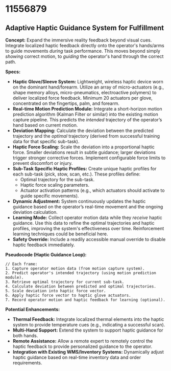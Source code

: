 # 11556879

## Adaptive Haptic Guidance System for Fulfillment

**Concept:** Expand the immersive reality feedback beyond visual cues. Integrate localized haptic feedback directly onto the operator's hands/arms to guide movements *during* task performance. This moves beyond simply *showing* correct motion, to *guiding* the operator's hand through the correct path.

**Specs:**

*   **Haptic Glove/Sleeve System:** Lightweight, wireless haptic device worn on the dominant hand/forearm. Utilize an array of micro-actuators (e.g., shape memory alloys, micro-pneumatics, electroactive polymers) to deliver localized force feedback.  Minimum 20 actuators per glove, concentrated on the fingertips, palm, and forearm.
*   **Real-time Motion Prediction Module:** Integrate a short-horizon motion prediction algorithm (Kalman Filter or similar) into the existing motion capture pipeline.  This predicts the *intended* trajectory of the operator’s hand based on current motion.
*   **Deviation Mapping:**  Calculate the deviation between the predicted trajectory and the *optimal* trajectory (derived from successful training data for that specific sub-task).
*   **Haptic Force Scaling:**  Scale the deviation into a proportional haptic force.  Smaller deviations result in subtle guidance; larger deviations trigger stronger corrective forces.  Implement configurable force limits to prevent discomfort or injury.
*   **Sub-Task Specific Haptic Profiles:**  Create unique haptic profiles for each sub-task (pick, stow, scan, etc.). These profiles define:
    *   Optimal trajectory for the sub-task.
    *   Haptic force scaling parameters.
    *   Actuator activation patterns (e.g., which actuators should activate to guide specific movements).
*   **Dynamic Adjustment:** System continuously updates the haptic guidance based on the operator’s real-time movement and the ongoing deviation calculation.
*   **Learning Mode:** Collect operator motion data while they *receive* haptic guidance. Use this data to refine the optimal trajectories and haptic profiles, improving the system's effectiveness over time. Reinforcement learning techniques could be beneficial here.
*   **Safety Override:**  Include a readily accessible manual override to disable haptic feedback immediately.

**Pseudocode (Haptic Guidance Loop):**

```
// Each frame:
1. Capture operator motion data (from motion capture system).
2. Predict operator's intended trajectory (using motion prediction module).
3. Retrieve optimal trajectory for current sub-task.
4. Calculate deviation between predicted and optimal trajectories.
5. Scale deviation into haptic force vector.
6. Apply haptic force vector to haptic glove actuators.
7. Record operator motion and haptic feedback for learning (optional).
```

**Potential Enhancements:**

*   **Thermal Feedback:** Integrate localized thermal elements into the haptic system to provide temperature cues (e.g., indicating a successful scan).
*   **Multi-Hand Support:** Extend the system to support haptic guidance for both hands.
*   **Remote Assistance:** Allow a remote expert to remotely control the haptic feedback to provide personalized guidance to the operator.
*   **Integration with Existing WMS/Inventory Systems:** Dynamically adjust haptic guidance based on real-time inventory data and order requirements.